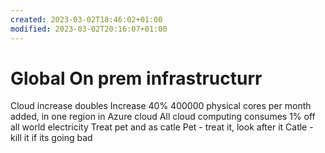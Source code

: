 ```yaml
---
created: 2023-03-02T18:46:02+01:00
modified: 2023-03-02T20:16:07+01:00
---
```


# Global On prem infrastructurr

Cloud increase doubles
Increase 40%
400000 physical cores per month added, in one region in Azure cloud
All cloud computing consumes 1% off all world electricity
Treat pet and as catle
Pet - treat it, look after it
Catle - kill it if its going bad
